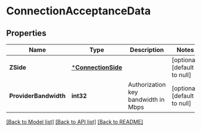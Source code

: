 # ConnectionAcceptanceData

## Properties
Name | Type | Description | Notes
------------ | ------------- | ------------- | -------------
**ZSide** | [***ConnectionSide**](ConnectionSide.md) |  | [optional] [default to null]
**ProviderBandwidth** | **int32** | Authorization key bandwidth in Mbps | [optional] [default to null]

[[Back to Model list]](../README.md#documentation-for-models) [[Back to API list]](../README.md#documentation-for-api-endpoints) [[Back to README]](../README.md)

